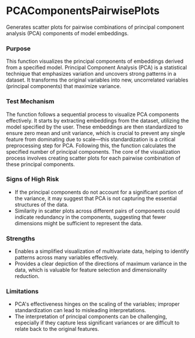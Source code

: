 # PCAComponentsPairwisePlots

Generates scatter plots for pairwise combinations of principal component analysis (PCA) components of model
embeddings.

### Purpose

This function visualizes the principal components of embeddings derived from a specified model. Principal Component
Analysis (PCA) is a statistical technique that emphasizes variation and uncovers strong patterns in a dataset. It
transforms the original variables into new, uncorrelated variables (principal components) that maximize variance.

### Test Mechanism

The function follows a sequential process to visualize PCA components effectively. It starts by extracting
embeddings from the dataset, utilizing the model specified by the user. These embeddings are then standardized to
ensure zero mean and unit variance, which is crucial to prevent any single feature from dominating due to
scale—this standardization is a critical preprocessing step for PCA. Following this, the function calculates the
specified number of principal components. The core of the visualization process involves creating scatter plots for
each pairwise combination of these principal components.

### Signs of High Risk

- If the principal components do not account for a significant portion of the variance, it may suggest that PCA is
not capturing the essential structures of the data.
- Similarity in scatter plots across different pairs of components could indicate redundancy in the components,
suggesting that fewer dimensions might be sufficient to represent the data.

### Strengths

- Enables a simplified visualization of multivariate data, helping to identify patterns across many variables
effectively.
- Provides a clear depiction of the directions of maximum variance in the data, which is valuable for feature
selection and dimensionality reduction.

### Limitations

- PCA's effectiveness hinges on the scaling of the variables; improper standardization can lead to misleading
interpretations.
- The interpretation of principal components can be challenging, especially if they capture less significant
variances or are difficult to relate back to the original features.